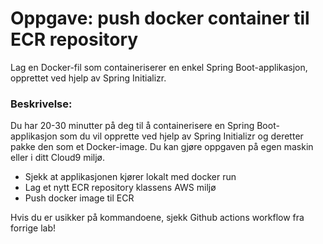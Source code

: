 # Oppgave: push docker container til ECR repository

Lag en Docker-fil som containeriserer en enkel Spring Boot-applikasjon, opprettet ved hjelp av Spring Initializr.

### Beskrivelse:

Du har 20-30 minutter på deg til å containerisere en Spring Boot-applikasjon som du vil opprette ved hjelp av Spring Initializr og deretter pakke den som et Docker-image. Du kan gjøre oppgaven på egen maskin 
eller i ditt Cloud9 miljø. 

* Sjekk at applikasjonen kjører lokalt med docker run
* Lag et nytt ECR repository klassens AWS miljø
* Push docker image til ECR

Hvis du er usikker på kommandoene, sjekk Github actions workflow fra forrige lab!



